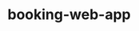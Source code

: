 # booking-web-app

<!-- basic booking web application for different hotels and nnumber of people being booked -->

